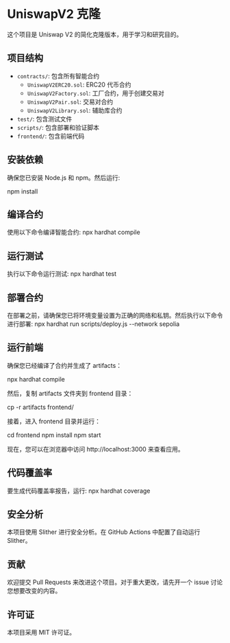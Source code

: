 # UniswapV2 克隆

这个项目是 Uniswap V2 的简化克隆版本，用于学习和研究目的。

## 项目结构

- `contracts/`: 包含所有智能合约
  - `UniswapV2ERC20.sol`: ERC20 代币合约
  - `UniswapV2Factory.sol`: 工厂合约，用于创建交易对
  - `UniswapV2Pair.sol`: 交易对合约
  - `UniswapV2Library.sol`: 辅助库合约
- `test/`: 包含测试文件
- `scripts/`: 包含部署和验证脚本
- `frontend/`: 包含前端代码

## 安装依赖

确保您已安装 Node.js 和 npm。然后运行:

npm install

## 编译合约

使用以下命令编译智能合约:
npx hardhat compile

## 运行测试

执行以下命令运行测试:
npx hardhat test

## 部署合约

在部署之前，请确保您已将环境变量设置为正确的网络和私钥。然后执行以下命令进行部署:
npx hardhat run scripts/deploy.js --network sepolia

## 运行前端

确保您已经编译了合约并生成了 artifacts：

npx hardhat compile

然后，复制 artifacts 文件夹到 frontend 目录：

cp -r artifacts frontend/

接着，进入 frontend 目录并运行：

cd frontend
npm install
npm start

现在，您可以在浏览器中访问 http://localhost:3000 来查看应用。

## 代码覆盖率

要生成代码覆盖率报告，运行:
npx hardhat coverage

## 安全分析

本项目使用 Slither 进行安全分析。在 GitHub Actions 中配置了自动运行 Slither。

## 贡献

欢迎提交 Pull Requests 来改进这个项目。对于重大更改，请先开一个 issue 讨论您想要改变的内容。

## 许可证

本项目采用 MIT 许可证。
